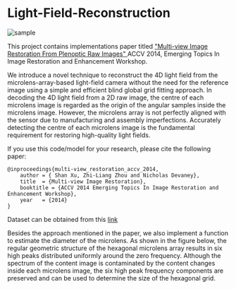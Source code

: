 # Light-Field-Reconstruction

![sample](.img/photo.jpg)

This project contains implementations paper titled ["Multi-view Image Restoration From Plenoptic Raw Images" ](https://link.springer.com/chapter/10.1007/978-3-319-16631-5_1) ACCV 2014, Emerging Topics In Image Restoration and Enhancement Workshop.

We introduce a novel technique to reconstruct the 4D light field from the microlens-array-based light-field camera without the need for the reference image using a simple and efficient blind global grid fitting approach. In decoding the 4D light field from a 2D raw image, the centre of each microlens image is regarded as the origin of the angular samples inside the microlens image. However, the microlens array is not perfectly aligned with the sensor due to manufacturing and assembly imperfections. Accurately detecting the centre of each microlens image is the fundamental requirement for restoring high-quality light fields.

If you use this code/model for your research, please cite the following paper:
```
@inproceedings{multi-view_restoration_accv_2014,
    author = { Shan Xu, Zhi-Liang Zhou and Nicholas Devaney},
    title  = {Multi-view Image Restoration},
    booktitle = {ACCV 2014 Emerging Topics In Image Restoration and Enhancement Workshop},
    year   = {2014}
}
```
Dataset can be obtained from this  [link](https://www.dropbox.com/sh/neojqgr58hgt97t/AAB1qU2gHvC3uErU8B52FEkGa?dl=0)


Besides the approach mentioned in the paper, we also implement a function to estimate the diameter of the microlens.  As shown in the figure below, the regular geometric structure of the hexagonal microlens array results in six high peaks distributed uniformly around the zero frequency. Although the spectrum of the content image is contaminated by the content changes inside each microlens image, the six high peak frequency components are preserved and can be used to determine the size of the hexagonal grid.







